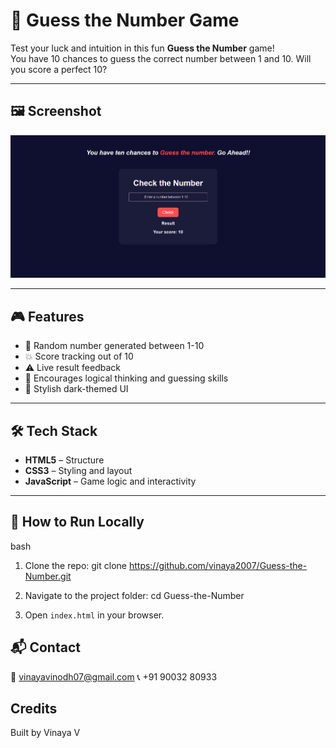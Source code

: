 # 🎯 Guess the Number Game

Test your luck and intuition in this fun **Guess the Number** game!  
You have 10 chances to guess the correct number between 1 and 10. Will you score a perfect 10?

---

## 🖼️ Screenshot

![Guess the Number Game UI](./number.png)

---

## 🎮 Features

- 🔢 Random number generated between 1-10
- 💥 Score tracking out of 10
- ⚠️ Live result feedback
- 🧠 Encourages logical thinking and guessing skills
- 🌙 Stylish dark-themed UI

---

## 🛠️ Tech Stack

- **HTML5** – Structure  
- **CSS3** – Styling and layout  
- **JavaScript** – Game logic and interactivity

---

## 🚀 How to Run Locally

   bash

1. Clone the repo:
   git clone https://github.com/vinaya2007/Guess-the-Number.git


2. Navigate to the project folder:
   cd Guess-the-Number

3. Open `index.html` in your browser.


## 📬 Contact
📧 vinayavinodh07@gmail.com
📞 +91 90032 80933

## Credits

Built by Vinaya V
